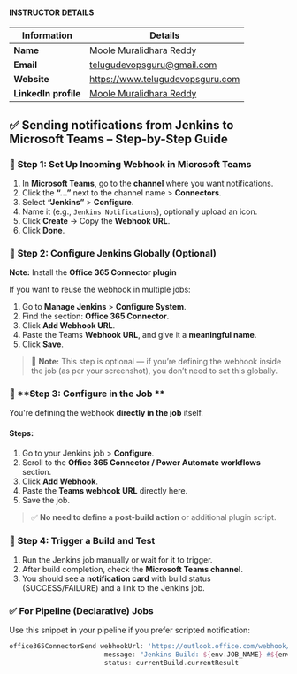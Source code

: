 
#### INSTRUCTOR DETAILS

|  Information             | Details                                                                      |
|----------------------    |------------------------------------------------------------------------------|
| **Name**                 | Moole Muralidhara Reddy                                                      |
| **Email**                | telugudevopsguru@gmail.com                                                |
| **Website**              | https://www.telugudevopsguru.com               |
| **LinkedIn profile**     | [Moole Muralidhara Reddy](https://www.linkedin.com/in/moole-muralidhara-reddy) |

## ✅ **Sending notifications from Jenkins to Microsoft Teams – Step-by-Step Guide**

### 🔹 **Step 1: Set Up Incoming Webhook in Microsoft Teams**

1. In **Microsoft Teams**, go to the **channel** where you want notifications.
2. Click the **“...”** next to the channel name > **Connectors**.
3. Select **“Jenkins”** > **Configure**.
4. Name it (e.g., `Jenkins Notifications`), optionally upload an icon.
5. Click **Create** → Copy the **Webhook URL**.
6. Click **Done**.

### 🔹 **Step 2: Configure Jenkins Globally (Optional)**

**Note:** Install the **Office 365 Connector plugin** 

If you want to reuse the webhook in multiple jobs:

1. Go to **Manage Jenkins** > **Configure System**.
2. Find the section: **Office 365 Connector**.
3. Click **Add Webhook URL**.
4. Paste the Teams **Webhook URL**, and give it a **meaningful name**.
5. Click **Save**.

> 📝 **Note:** This step is optional — if you’re defining the webhook inside the job (as per your screenshot), you don’t need to set this globally.

### 🔹 **Step 3: Configure in the Job **

You're defining the webhook **directly in the job** itself.

#### Steps:

1. Go to your Jenkins job > **Configure**.
2. Scroll to the **Office 365 Connector / Power Automate workflows** section.
3. Click **Add Webhook**.
4. Paste the **Teams webhook URL** directly here.
5. Save the job.

> ✅ **No need to define a post-build action** or additional plugin script.

### 🔹 **Step 4: Trigger a Build and Test**

1. Run the Jenkins job manually or wait for it to trigger.
2. After build completion, check the **Microsoft Teams channel**.
3. You should see a **notification card** with build status (SUCCESS/FAILURE) and a link to the Jenkins job.

### ✅ **For Pipeline (Declarative) Jobs**

Use this snippet in your pipeline if you prefer scripted notification:

```groovy
office365ConnectorSend webhookUrl: 'https://outlook.office.com/webhook/your-webhook-url', 
                        message: "Jenkins Build: ${env.JOB_NAME} #${env.BUILD_NUMBER} - ${currentBuild.currentResult}",
                        status: currentBuild.currentResult
```
